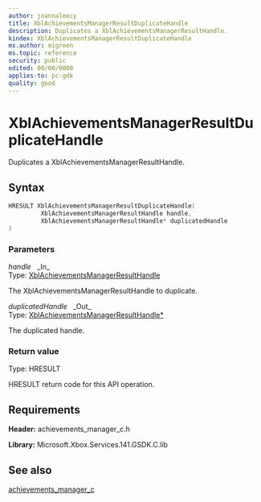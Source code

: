 ```yaml
---
author: joannaleecy
title: XblAchievementsManagerResultDuplicateHandle
description: Duplicates a XblAchievementsManagerResultHandle.
kindex: XblAchievementsManagerResultDuplicateHandle
ms.author: migreen
ms.topic: reference
security: public
edited: 00/00/0000
applies-to: pc-gdk
quality: good
---
```


# XblAchievementsManagerResultDuplicateHandle  

Duplicates a XblAchievementsManagerResultHandle.  

## Syntax  
  
```cpp
HRESULT XblAchievementsManagerResultDuplicateHandle(  
         XblAchievementsManagerResultHandle handle,  
         XblAchievementsManagerResultHandle* duplicatedHandle  
)  
```  
  
### Parameters  
  
*handle* &nbsp;&nbsp;\_In\_  
Type: [XblAchievementsManagerResultHandle](../handles/xblachievementsmanagerresulthandle.md)  
  
The XblAchievementsManagerResultHandle to duplicate.  
  
*duplicatedHandle* &nbsp;&nbsp;\_Out\_  
Type: [XblAchievementsManagerResultHandle*](../handles/xblachievementsmanagerresulthandle.md)  
  
The duplicated handle.  
  
  
### Return value  
Type: HRESULT
  
HRESULT return code for this API operation.
  
## Requirements  
  
**Header:** achievements_manager_c.h
  
**Library:** Microsoft.Xbox.Services.141.GSDK.C.lib
  
## See also  
[achievements_manager_c](../achievements_manager_c_members.md)  
  
  